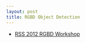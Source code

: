 ```yaml
---
layout: post
title: RGBD Object Detection
---
```


- [RSS 2012 RGBD Workshop](http://mobilerobotics.cs.washington.edu/rgbd-workshop-2012/)
